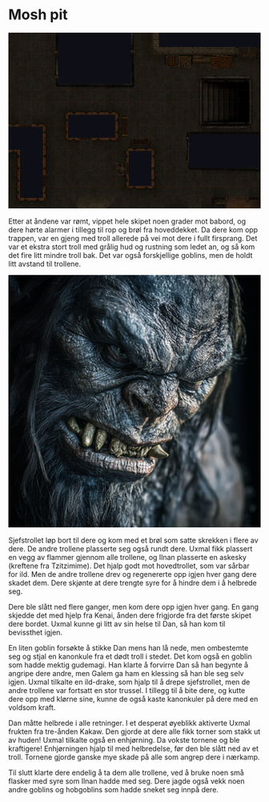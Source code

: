 # Mosh pit

![Slagmarken](images/battlefield.PNG)

Etter at åndene var rømt, vippet hele skipet noen grader mot babord, og dere hørte alarmer i tillegg til rop og brøl fra hoveddekket. Da dere kom opp trappen, var en gjeng med troll allerede på vei mot dere i fullt firsprang. Det var et ekstra stort troll med grålig hud og rustning som ledet an, og så kom det fire litt mindre troll bak. Det var også forskjellige goblins, men de holdt litt avstand til trollene.

![Krigsherre-trollet](images/troll_warlord.png)

Sjefstrollet løp bort til dere og kom med et brøl som satte skrekken i flere av dere. De andre trollene plasserte seg også rundt dere. Uxmal fikk plassert en vegg av flammer gjennom alle trollene, og Ilnan plasserte en askesky (kreftene fra Tzitzimime). Det hjalp godt mot hovedtrollet, som var sårbar for ild. Men de andre trollene drev og regenererte opp igjen hver gang dere skadet dem. Dere skjønte at dere trengte syre for å hindre dem i å helbrede seg. 

Dere ble slått ned flere ganger, men kom dere opp igjen hver gang. En gang skjedde det med hjelp fra Kenai, ånden dere frigjorde fra det første skipet dere bordet. Uxmal kunne gi litt av sin helse til Dan, så han kom til bevissthet igjen.

En liten goblin forsøkte å stikke Dan mens han lå nede, men ombestemte seg og stjal en kanonkule fra et dødt troll i stedet. Det kom også en goblin som hadde mektig gudemagi. Han klarte å forvirre Dan så han begynte å angripe dere andre, men Galem ga ham en klessing så han ble seg selv igjen. Uxmal tilkalte en ild-drake, som hjalp til å drepe sjefstrollet, men de andre trollene var fortsatt en stor trussel. I tillegg til å bite dere, og kutte dere opp med klørne sine, kunne de også kaste kanonkuler på dere med en voldsom kraft.

Dan måtte helbrede i alle retninger. I et desperat øyeblikk aktiverte Uxmal frukten fra tre-ånden Kakaw. Den gjorde at dere alle fikk torner som stakk ut av huden! Uxmal tilkalte også en enhjørning. Da vokste tornene og ble kraftigere! Enhjørningen hjalp til med helbredelse, før den ble slått ned av et troll. Tornene gjorde ganske mye skade på alle som angrep dere i nærkamp.

Til slutt klarte dere endelig å ta dem alle trollene, ved å bruke noen små flasker med syre som Ilnan hadde med seg. Dere jagde også vekk noen andre goblins og hobgoblins som hadde sneket seg innpå dere.
